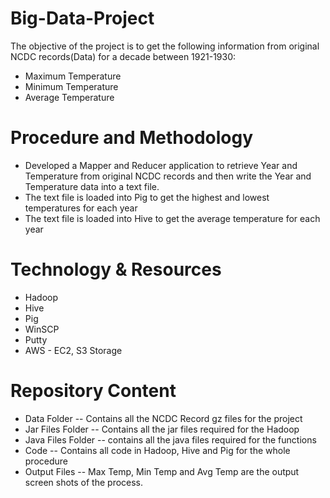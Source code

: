 # Big-Data-Project
The objective of the project is to get the following information from original NCDC records(Data) for a decade between 1921-1930:
* Maximum Temperature
* Minimum Temperature
* Average Temperature

# Procedure and Methodology
* Developed a Mapper and Reducer application to retrieve Year and Temperature from original NCDC records and then write the Year and Temperature data into a text file.
* The text file is loaded into Pig to get the highest and lowest temperatures for each year
* The text file is loaded into Hive to get the average temperature for each year

# Technology & Resources
* Hadoop
* Hive
* Pig
* WinSCP
* Putty
* AWS - EC2, S3 Storage

# Repository Content
* Data Folder -- Contains all the NCDC Record gz files for the project
* Jar Files Folder -- Contains all the jar files required for the Hadoop
* Java Files Folder -- contains all the java files required for the functions
* Code -- Contains all code in Hadoop, Hive and Pig for the whole procedure
* Output Files -- Max Temp, Min Temp and Avg Temp are the output screen shots of the process.

